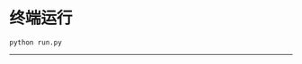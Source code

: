 # 终端运行

```shell
python run.py
```
*********************************************************************************************************************************************************************************************************************************************************************************************************************************************************************************************************************************************************************************************************************************************************************************************************************************************************************************************************************************************************************************************************************************************************************************************************************************************************************************************************************************************